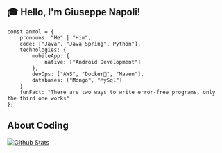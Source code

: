 ## :mortar_board: Hello, I'm Giuseppe Napoli!
`````
const anmol = {
    pronouns: "He" | "Him",
    code: ["Java", "Java Spring", Python"],
    technologies: {
        mobileApp: {
            native: ["Android Development"]
        },
        devOps: ["AWS", "Docker🐳", "Maven"],
        databases: ["Mongo", "MySql"]
    }
    funFact: "There are two ways to write error-free programs, only the third one works"
};
`````

## About Coding 

[![Github Stats](https://github-readme-stats.vercel.app/api?username=peppen)](https://github.com/peppen/README.md)
